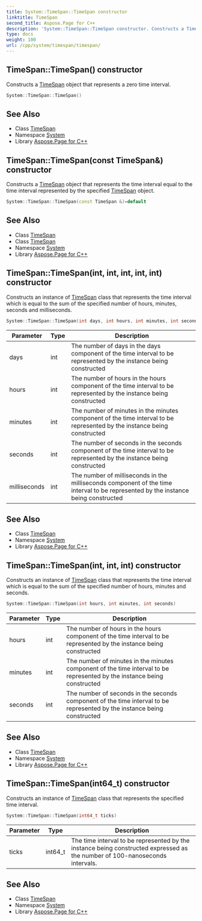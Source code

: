 ```yaml
---
title: System::TimeSpan::TimeSpan constructor
linktitle: TimeSpan
second_title: Aspose.Page for C++
description: 'System::TimeSpan::TimeSpan constructor. Constructs a TimeSpan object that represents a zero time interval in C++.'
type: docs
weight: 100
url: /cpp/system/timespan/timespan/
---
```

## TimeSpan::TimeSpan() constructor


Constructs a [TimeSpan](../) object that represents a zero time interval.

```cpp
System::TimeSpan::TimeSpan()
```

## See Also

* Class [TimeSpan](../)
* Namespace [System](../../)
* Library [Aspose.Page for C++](../../../)
## TimeSpan::TimeSpan(const TimeSpan\&) constructor


Constructs a [TimeSpan](../) object that represents the time interval equal to the time interval represented by the specified [TimeSpan](../) object.

```cpp
System::TimeSpan::TimeSpan(const TimeSpan &)=default
```

## See Also

* Class [TimeSpan](../)
* Class [TimeSpan](../)
* Namespace [System](../../)
* Library [Aspose.Page for C++](../../../)
## TimeSpan::TimeSpan(int, int, int, int, int) constructor


Constructs an instance of [TimeSpan](../) class that represents the time interval which is equal to the sum of the specified number of hours, minutes, seconds and milliseconds.

```cpp
System::TimeSpan::TimeSpan(int days, int hours, int minutes, int seconds, int milliseconds=0)
```


| Parameter | Type | Description |
| --- | --- | --- |
| days | int | The number of days in the days component of the time interval to be represented by the instance being constructed |
| hours | int | The number of hours in the hours component of the time interval to be represented by the instance being constructed |
| minutes | int | The number of minutes in the minutes component of the time interval to be represented by the instance being constructed |
| seconds | int | The number of seconds in the seconds component of the time interval to be represented by the instance being constructed |
| milliseconds | int | The number of milliseconds in the milliseconds component of the time interval to be represented by the instance being constructed |

## See Also

* Class [TimeSpan](../)
* Namespace [System](../../)
* Library [Aspose.Page for C++](../../../)
## TimeSpan::TimeSpan(int, int, int) constructor


Constructs an instance of [TimeSpan](../) class that represents the time interval which is equal to the sum of the specified number of hours, minutes and seconds.

```cpp
System::TimeSpan::TimeSpan(int hours, int minutes, int seconds)
```


| Parameter | Type | Description |
| --- | --- | --- |
| hours | int | The number of hours in the hours component of the time interval to be represented by the instance being constructed |
| minutes | int | The number of minutes in the minutes component of the time interval to be represented by the instance being constructed |
| seconds | int | The number of seconds in the seconds component of the time interval to be represented by the instance being constructed |

## See Also

* Class [TimeSpan](../)
* Namespace [System](../../)
* Library [Aspose.Page for C++](../../../)
## TimeSpan::TimeSpan(int64_t) constructor


Constructs an instance of [TimeSpan](../) class that represents the specified time interval.

```cpp
System::TimeSpan::TimeSpan(int64_t ticks)
```


| Parameter | Type | Description |
| --- | --- | --- |
| ticks | int64_t | The time interval to be represented by the instance being constructed expressed as the number of 100-nanoseconds intervals. |

## See Also

* Class [TimeSpan](../)
* Namespace [System](../../)
* Library [Aspose.Page for C++](../../../)
